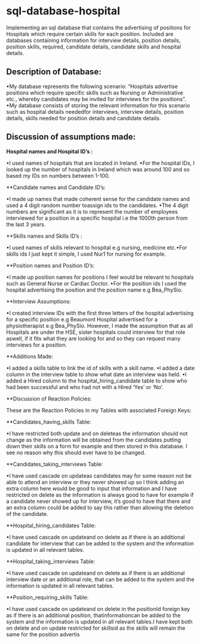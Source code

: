 # sql-database-hospital

Implementing an sql database that contains the advertising of positions for Hospitals which require certain skills for each position. Included are databases containing information for interview details, position details, position skills, required, candidate details, candidate skills and hospital details.

## Description of Database:

•My database represents the following scenario: “Hospitals advertise positions which require specific skills such as Nursing or Administrative etc., whereby candidates may be invited for interviews for the positions”.
•My database consists of storing the relevant information for this scenario such as hospital details neededfor interviews, interview details, position details, skills needed for position details and candidate details.

## Discussion of assumptions made:

**Hospital names and Hospital ID’s :**

•I used names of hospitals that are located in Ireland.
•For the hospital IDs, I looked up the number of hospitals in Ireland which was around 100 and so based my IDs on numbers between 1-100.

**Candidate names and Candidate ID’s:

•I made up names that made coherent sense for the candidate names and used a 4 digit random number toassign ids to the candidates.
•The 4 digit numbers are significant as it is to represent the number of employees interviewed for a position in a specific hospital i.e the 1000th person from the last 3 years.

**Skills names and Skills ID’s :

•I used names of skills relevant to hospital e.g nursing, medicine etc.•For skills ids I just kept it simple, I used Nur1 for nursing for example.

**Position names and Position ID’s:

•I made up position names for positions I feel would be relevant to hospitals such as General Nurse or Cardiac Doctor.
•For the position ids I used the hospital advertising the position and the position name e.g Bea_PhySio.

**Interview Assumptions:

•I created interview IDs with the first three letters of the hospital advertising for a specific position e.g Beaumont Hospital advertised for a physiotherapist e.g Bea_PhySio. However, I made the assumption that as all Hospitals are under the HSE, sister hospitals could interview for that role aswell, if it fits what they are looking for and so they can request many interviews for a position.

**Additions Made:

•I added a skills table to link the id of skills with a skill name.
•I added a date column in the interview table to show what date an interview was held.
•I added a Hired column to the hospital_hiring_candidate table to show who had been successful and who had not with a Hired ‘Yes’ or ‘No’.

**Discussion of Reaction Policies:

These are the Reaction Policies in my Tables with associated Foreign Keys:

**Candidates_having_skills Table:

•I have restricted both update and on deleteas the information should not change as the information will be obtained from the candidates putting down their skills on  a form for example and then stored in this database. I see no reason why this should ever have to be changed.

**Candidates_taking_interviews Table:

•I have used cascade on updateas candidates may for some reason not be able to attend an interview or they never showed up so I think adding an extra column here would be good to input that information and I have restricted on delete as the information is always good to have for example if a candidate never showed up for interview, it’s good to have that there and an extra column could be added to say this rather than allowing the deletion of the candidate.

**Hospital_hiring_candidates Table:

•I have used cascade on updateand on delete as if there is an additional candidate for interview that can be added to the system and the information is updated in all relevant tables.

**Hospital_taking_interviews Table:

•I have used cascade on updateand on delete as if there is an additional interview date or an additional role, that can be added to the system and the information is updated in all relevant tables.

**Position_requiring_skills Table:

•I have used cascade on updateand on delete in the positionId foreign key as if there is an additional position, thatinformationcan be added to the system and the information is updated in all relevant tables.I have kept both on delete and on update restricted for skillsid as the skills will remain the same for the position advertis
